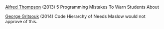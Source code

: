 
[Alfred Thompson](http://blog.acthompson.net/2013/07/5-programming-mistakes-to-warn-students.html)
(2013) 5 Programming Mistakes To Warn Students About

[George Gritsouk](https://gggritso.com/2014/12/02/code-hierarchy-of-needs/)
(2014) Code Hierarchy of Needs
Maslow would not approve of this.
